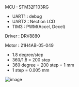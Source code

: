 MCU : STM32F103RG
- UART1 : debug
- UART2 : Nection LCD
- TIM3 : PWM(Accel, Decel)

Driver : DRV8880

Motor : 21H4AB-05-049
- 1.8 degree/step
- 360/1.8 = 200 step
- 360 degree = 200 step = 1 mm
- 1 step = 0.005 mm

![image](https://github.com/hyunsub-shin/stm32_stepmotor_nextion-HMI/assets/76506933/2e7181fb-e696-4d19-81d4-f12d6f9ef6f5)
